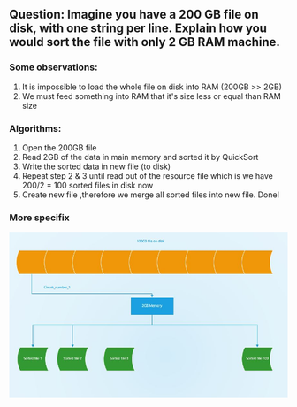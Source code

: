 ## Question: Imagine you have a 200 GB file on disk, with **one string per line**. Explain how you would sort the file with **only 2 GB** RAM machine.

### Some observations:
1. It is impossible to load the whole file on disk into RAM (200GB >> 2GB)
2. We must feed something into RAM that it's size less or equal than RAM size

### Algorithms:
1. Open the 200GB file
2. Read 2GB of the data in main memory and sorted it by QuickSort 
3. Write the sorted data in new file (to disk)
4. Repeat step 2 & 3 until read out of the resource file which is we have 200/2 = 100 sorted files in disk now
5. Create new file ,therefore we merge all sorted files into new file. Done!


### More specifix
![devide big file into chunks, sort it](images/split.JPG)

